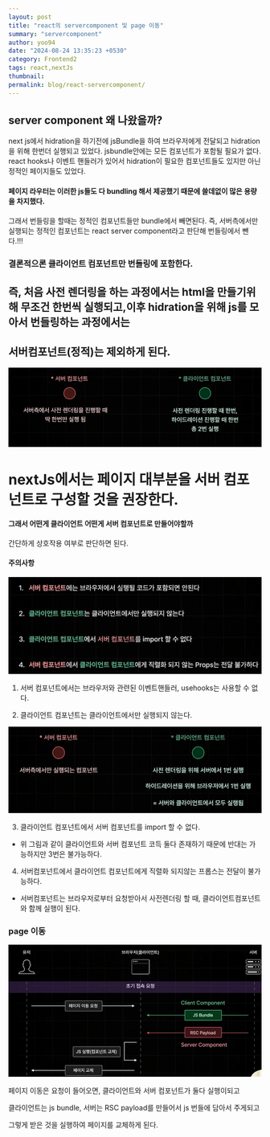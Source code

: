 ```yaml
---
layout: post
title: "react의 servercomponent 및 page 이동"
summary: "servercomponent"
author: yoo94
date: "2024-08-24 13:35:23 +0530"
category: Frontend2
tags: react,nextJs
thumbnail:
permalink: blog/react-servercomponent/
---
```


## server component 왜 나왔을까?

next js에서 hidration을 하기전에 jsBundle을 하여 브라우저에게 전달되고
hidration을 위해 한번더 실행되고 있었다.
jsbundle안에는 모든 컴포넌트가 포함될 필요가 없다. react hooks나 이벤트 핸들러가 있어서 hidration이 필요한
컴포넌트들도 있지만 아닌 정적인 페이지들도 있었다.

#### 페이지 라우터는 이러한 js들도 다 bundling 해서 제공했기 때문에 쓸데없이 많은 용량을 차지했다.

그래서 번들링을 할때는 정적인 컴포넌트들만 bundle에서 빼면된다.
즉, 서버측에서만 실행되는 정적인 컴포넌트는 react server component라고 판단해 번들링에서 뺀다.!!!

### 결론적으론 클라이언트 컴포넌트만 번들링에 포함한다.

## 즉, 처음 사전 렌더링을 하는 과정에서는 html을 만들기위해 무조건 한번씩 실행되고,이후 hidration을 위해 js를 모아서 번들링하는 과정에서는

## 서버컴포넌트(정적)는 제외하게 된다.

![serverComponent.png](/blog/postImg/serverComponent.png)

# nextJs에서는 페이지 대부분을 서버 컴포넌트로 구성할 것을 권장한다.

#### 그래서 어떤게 클라이언트 어떤게 서버 컴포넌트로 만들어야할까

간단하게 상호작용 여부로 판단하면 된다.

#### 주의사항

![serverComponent2.png.png](/blog/postImg/serverComponent2.png)

1. 서버 컴포넌트에서는 브라우저와 관련된 이벤트핸들러, usehooks는 사용할 수 없다.

2. 클라이언트 컴포넌트는 클라이언트에서만 실행되지 않는다.

![serverComponent3.png.png](/blog/postImg/serverComponent3.png)

3. 클라이언트 컴포넌트에서 서버 컴포넌트를 import 할 수 없다.

- 위 그림과 같이 클라이언트와 서버 컴포넌트 코득 둘다 존재하기 때문에 반대는 가능하지만 3번은 불가능하다.

4. 서버컴포넌트에서 클라이언트 컴포넌트에게 직렬화 되지않는 프롭스는 전달이 불가능하다.

- 서버컴포넌트는 브라우저로부터 요청받아서 사전렌더링 할 때, 클라이언트컴포넌트와 함께 실행이 된다.

### page 이동

![serverComponent3.png.png](/blog/postImg/serverComponent4.png)

페이지 이동은 요청이 들어오면, 클라이언트와 서버 컴포넌트가 둘다 실행이되고

클라이언트는 js bundle, 서버는 RSC payload를 만들어서 js 번들에 담아서 주게되고

그렇게 받은 것을 실행하여 페이지를 교체하게 된다.
